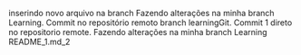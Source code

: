 inserindo novo arquivo na branch
Fazendo alterações na minha branch Learning.
Commit no repositório remoto branch learningGit.
Commit 1 direto no repositorio remote.
Fazendo alterações na minha branch Learning README_1.md_2